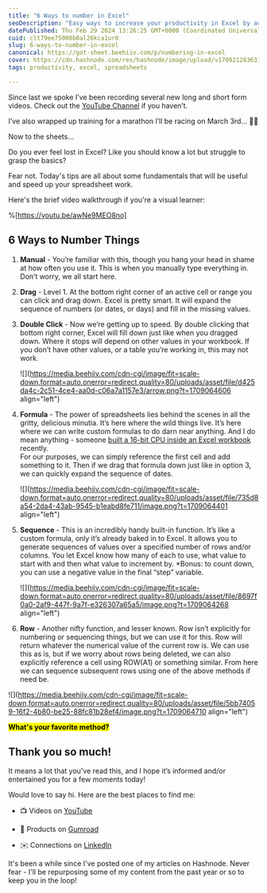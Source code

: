 ```yaml
---
title: "6 Ways to number in Excel"
seoDescription: "Easy ways to increase your productivity in Excel by automating ways to number and sequence things."
datePublished: Thu Feb 29 2024 13:26:25 GMT+0000 (Coordinated Universal Time)
cuid: clt79ee75000b0al26kca1ur0
slug: 6-ways-to-number-in-excel
canonical: https://got-sheet.beehiiv.com/p/numbering-in-excel
cover: https://cdn.hashnode.com/res/hashnode/image/upload/v1709212836313/fa92b70b-ba90-48e6-b828-0dae5bc6c964.jpeg
tags: productivity, excel, spreadsheets

---
```


Since last we spoke I’ve been recording several new long and short form videos. Check out the [YouTube Channel](https://flight.beehiiv.net/v2/clicks/eyJhbGciOiJIUzI1NiIsInR5cCI6IkpXVCJ9.eyJ1cmwiOiJodHRwczovL3d3dy55b3V0dWJlLmNvbS9AZWFtb25uY290dHJlbGw_dXRtX3NvdXJjZT1nb3Qtc2hlZXQuYmVlaGlpdi5jb20mdXRtX21lZGl1bT1yZWZlcnJhbCZ1dG1fY2FtcGFpZ249Ni13YXlzLXRvLW51bWJlci1pbi1leGNlbCIsInBvc3RfaWQiOiJlNDVmNmUzMS1lZGIyLTRkNjYtYTYxMi04YTY0MjJiMWM0YTMiLCJwdWJsaWNhdGlvbl9pZCI6IjA2MWZiMmRhLWIxYTItNGU4My04MWI4LTdkNjc2NzhjNTM2NiIsInZpc2l0X3Rva2VuIjoiY2MxZDUwZGUtMjNlMy00NmQxLTliMTMtODQ1OGRmOGU2YmNjIiwiaWF0IjoxNzA5MjEyNzk0LCJpc3MiOiJvcmNoaWQifQ.ghV8a1dCtLY00Hqdq72Pwz3NVFjjyH5rirVfvyjacLs) if you haven’t.

I’ve also wrapped up training for a marathon I’ll be racing on March 3rd… 🤞🤞

Now to the sheets…

Do you ever feel lost in Excel? Like you should know a lot but struggle to grasp the basics?

Fear not. Today's tips are all about some fundamentals that will be useful and speed up your spreadsheet work.

Here's the brief video walkthrough if you're a visual learner:

%[https://youtu.be/awNe9MEO8no] 

## **6 Ways to Number Things**

1. **Manual** - You’re familiar with this, though you hang your head in shame at how often you use it. This is when you manually type everything in. Don’t worry, we all start here.
    
2. **Drag** \- Level 1. At the bottom right corner of an active cell or range you can click and drag down. Excel is pretty smart. It will expand the sequence of numbers (or dates, or days) and fill in the missing values.
    
3. **Double Click** - Now we’re getting up to speed. By double clicking that bottom right corner, Excel will fill down just like when you dragged down. Where it stops will depend on other values in your workbook. If you don’t have other values, or a table you’re working in, this may not work.
    
    ![](https://media.beehiiv.com/cdn-cgi/image/fit=scale-down,format=auto,onerror=redirect,quality=80/uploads/asset/file/d425da4c-2c51-4ce4-aa0d-c06a7a1157e3/arrow.png?t=1709064606 align="left")
    
4. **Formula** - The power of spreadsheets lies behind the scenes in all the gritty, delicious minutia. It’s here where the wild things live. It’s here where we can write custom formulas to do darn near anything. And I do mean anything - someone [built a 16-bit CPU inside an Excel workbook](https://flight.beehiiv.net/v2/clicks/eyJhbGciOiJIUzI1NiIsInR5cCI6IkpXVCJ9.eyJ1cmwiOiJodHRwczovL3d3dy55b3V0dWJlLmNvbS93YXRjaD92PTVyZzd4dlRKOFNVJnV0bV9zb3VyY2U9Z290LXNoZWV0LmJlZWhpaXYuY29tJnV0bV9tZWRpdW09cmVmZXJyYWwmdXRtX2NhbXBhaWduPTYtd2F5cy10by1udW1iZXItaW4tZXhjZWwiLCJwb3N0X2lkIjoiZTQ1ZjZlMzEtZWRiMi00ZDY2LWE2MTItOGE2NDIyYjFjNGEzIiwicHVibGljYXRpb25faWQiOiIwNjFmYjJkYS1iMWEyLTRlODMtODFiOC03ZDY3Njc4YzUzNjYiLCJ2aXNpdF90b2tlbiI6ImNjMWQ1MGRlLTIzZTMtNDZkMS05YjEzLTg0NThkZjhlNmJjYyIsImlhdCI6MTcwOTIxMjc5NCwiaXNzIjoib3JjaGlkIn0.op98vj7D4eJv3ZvdHuSWg8qDozHl2KMTJMmeFZiY9Mc) recently.  
    For our purposes, we can simply reference the first cell and add something to it. Then if we drag that formula down just like in option 3, we can quickly expand the sequence of dates.
    
    ![](https://media.beehiiv.com/cdn-cgi/image/fit=scale-down,format=auto,onerror=redirect,quality=80/uploads/asset/file/735d8a54-2da4-43ab-9545-b1eabd8fe711/image.png?t=1709064401 align="left")
    
5. **Sequence** \- This is an incredibly handy built-in function. It’s like a custom formula, only it’s already baked in to Excel. It allows you to generate sequences of values over a specified number of rows and/or columns. You let Excel know how many of each to use, what value to start with and then what value to increment by. \*Bonus: to count down, you can use a negative value in the final “step” variable.
    
    ![](https://media.beehiiv.com/cdn-cgi/image/fit=scale-down,format=auto,onerror=redirect,quality=80/uploads/asset/file/8697f0a0-2af9-447f-9a7f-e326307a65a5/image.png?t=1709064268 align="left")
    
6. **Row** \- Another nifty function, and lesser known. Row isn’t explicitly for numbering or sequencing things, but we can use it for this. Row will return whatever the numerical value of the current row is. We can use this as is, but if we worry about rows being deleted, we can also explicitly reference a cell using ROW(A1) or something similar. From here we can sequence subsequent rows using one of the above methods if need be.
    

![](https://media.beehiiv.com/cdn-cgi/image/fit=scale-down,format=auto,onerror=redirect,quality=80/uploads/asset/file/5bb74059-16f2-4b80-be25-88fc81b28ef4/image.png?t=1709064710 align="left")

**<mark>What's your favorite method?</mark>**

## **Thank you so much!**

It means a lot that you’ve read this, and I hope it’s informed and/or entertained you for a few moments today!

Would love to say hi. Here are the best places to find me:

* 📺️ Videos on [YouTube](https://flight.beehiiv.net/v2/clicks/eyJhbGciOiJIUzI1NiIsInR5cCI6IkpXVCJ9.eyJ1cmwiOiJodHRwczovL3d3dy55b3V0dWJlLmNvbS9AZWFtb25uY290dHJlbGw_dXRtX3NvdXJjZT1nb3Qtc2hlZXQuYmVlaGlpdi5jb20mdXRtX21lZGl1bT1yZWZlcnJhbCZ1dG1fY2FtcGFpZ249Ni13YXlzLXRvLW51bWJlci1pbi1leGNlbCIsInBvc3RfaWQiOiJlNDVmNmUzMS1lZGIyLTRkNjYtYTYxMi04YTY0MjJiMWM0YTMiLCJwdWJsaWNhdGlvbl9pZCI6IjA2MWZiMmRhLWIxYTItNGU4My04MWI4LTdkNjc2NzhjNTM2NiIsInZpc2l0X3Rva2VuIjoiY2MxZDUwZGUtMjNlMy00NmQxLTliMTMtODQ1OGRmOGU2YmNjIiwiaWF0IjoxNzA5MjEyNzk0LCJpc3MiOiJvcmNoaWQifQ.ghV8a1dCtLY00Hqdq72Pwz3NVFjjyH5rirVfvyjacLs)
    
* 💾 Products on [Gumroad](https://flight.beehiiv.net/v2/clicks/eyJhbGciOiJIUzI1NiIsInR5cCI6IkpXVCJ9.eyJ1cmwiOiJodHRwczovL2VhbW9ubi5ndW1yb2FkLmNvbS8_dXRtX3NvdXJjZT1nb3Qtc2hlZXQuYmVlaGlpdi5jb20mdXRtX21lZGl1bT1yZWZlcnJhbCZ1dG1fY2FtcGFpZ249Ni13YXlzLXRvLW51bWJlci1pbi1leGNlbCIsInBvc3RfaWQiOiJlNDVmNmUzMS1lZGIyLTRkNjYtYTYxMi04YTY0MjJiMWM0YTMiLCJwdWJsaWNhdGlvbl9pZCI6IjA2MWZiMmRhLWIxYTItNGU4My04MWI4LTdkNjc2NzhjNTM2NiIsInZpc2l0X3Rva2VuIjoiY2MxZDUwZGUtMjNlMy00NmQxLTliMTMtODQ1OGRmOGU2YmNjIiwiaWF0IjoxNzA5MjEyNzk0LCJpc3MiOiJvcmNoaWQifQ.D3D-ngTkLNlO5krX5XLZ_rhbccSA3VXZWN3ly9M5Wfg)
    
* ✉️ Connections on [LinkedIn](https://flight.beehiiv.net/v2/clicks/eyJhbGciOiJIUzI1NiIsInR5cCI6IkpXVCJ9.eyJ1cmwiOiJodHRwczovL3d3dy5saW5rZWRpbi5jb20vaW4vZWFtb25uY290dHJlbGwvP3V0bV9zb3VyY2U9Z290LXNoZWV0LmJlZWhpaXYuY29tJnV0bV9tZWRpdW09cmVmZXJyYWwmdXRtX2NhbXBhaWduPTYtd2F5cy10by1udW1iZXItaW4tZXhjZWwiLCJwb3N0X2lkIjoiZTQ1ZjZlMzEtZWRiMi00ZDY2LWE2MTItOGE2NDIyYjFjNGEzIiwicHVibGljYXRpb25faWQiOiIwNjFmYjJkYS1iMWEyLTRlODMtODFiOC03ZDY3Njc4YzUzNjYiLCJ2aXNpdF90b2tlbiI6ImNjMWQ1MGRlLTIzZTMtNDZkMS05YjEzLTg0NThkZjhlNmJjYyIsImlhdCI6MTcwOTIxMjc5NCwiaXNzIjoib3JjaGlkIn0.SA3RqUwdSxcGen6dlMwIzG86CMt0JWHbfeNdw8e9e4A)
    

It's been a while since I've posted one of my articles on Hashnode. Never fear - I'll be repurposing some of my content from the past year or so to keep you in the loop!